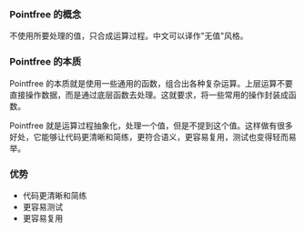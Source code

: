 ### Pointfree 的概念

不使用所要处理的值，只合成运算过程。中文可以译作"无值"风格。

### Pointfree 的本质

Pointfree 的本质就是使用一些通用的函数，组合出各种复杂运算。上层运算不要直接操作数据，而是通过底层函数去处理。这就要求，将一些常用的操作封装成函数。

Pointfree 就是运算过程抽象化，处理一个值，但是不提到这个值。这样做有很多好处，它能够让代码更清晰和简练，更符合语义，更容易复用，测试也变得轻而易举。


### 优势

- 代码更清晰和简练
- 更容易测试
- 更容易复用